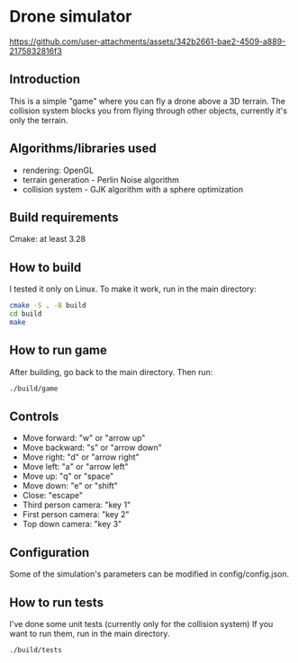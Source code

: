 # Drone simulator


https://github.com/user-attachments/assets/342b2661-bae2-4509-a889-2175832816f3


## Introduction
This is a simple "game" where you can fly a drone above a 3D terrain.
The collision system blocks you from flying through other objects, currently it's only the terrain.

## Algorithms/libraries used
- rendering: OpenGL
- terrain generation - Perlin Noise algorithm
- collision system - GJK algorithm with a sphere optimization

## Build requirements
Cmake: at least 3.28

## How to build
I tested it only on Linux. To make it work, run in the main directory:

```bash
cmake -S . -B build
cd build
make
```

## How to run game
After building, go back to the main directory. Then run:

```bash
./build/game
```

## Controls
- Move forward: "w" or "arrow up"
- Move backward: "s" or "arrow down"
- Move right: "d" or "arrow right"
- Move left: "a" or "arrow left"
- Move up: "q" or "space"
- Move down: "e" or "shift"
- Close: "escape"
- Third person camera: "key 1"
- First person camera: "key 2"
- Top down camera: "key 3"

## Configuration
Some of the simulation's parameters can be modified in config/config.json.

## How to run tests
I've done some unit tests (currently only for the collision system)
If you want to run them, run in the main directory.
```bash
./build/tests
```
